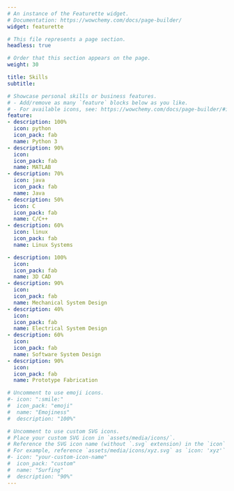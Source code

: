 ```yaml
---
# An instance of the Featurette widget.
# Documentation: https://wowchemy.com/docs/page-builder/
widget: featurette

# This file represents a page section.
headless: true

# Order that this section appears on the page.
weight: 30

title: Skills
subtitle:

# Showcase personal skills or business features.
# - Add/remove as many `feature` blocks below as you like.
# - For available icons, see: https://wowchemy.com/docs/page-builder/#icons
feature:
- description: 100%
  icon: python
  icon_pack: fab
  name: Python 3
- description: 90%
  icon: 
  icon_pack: fab
  name: MATLAB
- description: 70%
  icon: java
  icon_pack: fab
  name: Java
- description: 50%
  icon: C
  icon_pack: fab
  name: C/C++
- description: 60%
  icon: linux
  icon_pack: fab
  name: Linux Systems

- description: 100%
  icon: 
  icon_pack: fab
  name: 3D CAD
- description: 90%
  icon: 
  icon_pack: fab
  name: Mechanical System Design
- description: 40%
  icon: 
  icon_pack: fab
  name: Electrical System Design
- description: 60%
  icon: 
  icon_pack: fab
  name: Software System Design
- description: 90%
  icon: 
  icon_pack: fab
  name: Prototype Fabrication

# Uncomment to use emoji icons.
#- icon: ":smile:"
#  icon_pack: "emoji"
#  name: "Emojiness"
#  description: "100%"  

# Uncomment to use custom SVG icons.
# Place your custom SVG icon in `assets/media/icons/`.
# Reference the SVG icon name (without `.svg` extension) in the `icon` field.
# For example, reference `assets/media/icons/xyz.svg` as `icon: 'xyz'`
#- icon: "your-custom-icon-name"
#  icon_pack: "custom"
#  name: "Surfing"
#  description: "90%"
---
```

